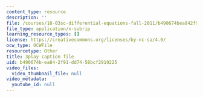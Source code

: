```yaml
---
content_type: resource
description: ''
file: /courses/18-03sc-differential-equations-fall-2011/b490674bea842f91dd7458bcf2919225_wwfjLBWfiSI.srt
file_type: application/x-subrip
learning_resource_types: []
license: https://creativecommons.org/licenses/by-nc-sa/4.0/
ocw_type: OCWFile
resourcetype: Other
title: 3play caption file
uid: b490674b-ea84-2f91-dd74-58bcf2919225
video_files:
  video_thumbnail_file: null
video_metadata:
  youtube_id: null
---
```

